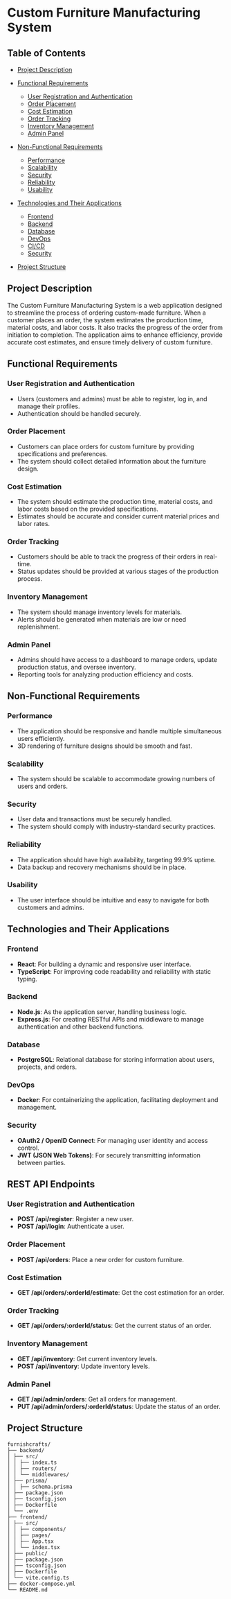 # Custom Furniture Manufacturing System

## Table of Contents

- [Project Description](#project-description)
- [Functional Requirements](#functional-requirements)
    - [User Registration and Authentication](#user-registration-and-authentication)
    - [Order Placement](#order-placement)
    - [Cost Estimation](#cost-estimation)
    - [Order Tracking](#order-tracking)
    - [Inventory Management](#inventory-management)
    - [Admin Panel](#admin-panel)
- [Non-Functional Requirements](#non-functional-requirements)
    - [Performance](#performance)
    - [Scalability](#scalability)
    - [Security](#security)
    - [Reliability](#reliability)
    - [Usability](#usability)
- [Technologies and Their Applications](#technologies-and-their-applications)
    - [Frontend](#frontend)
    - [Backend](#backend)
    - [Database](#database)
    - [DevOps](#devops)
    - [CI/CD](#cicd)
    - [Security](#security-1)

- [Project Structure](#project-structure)

## Project Description

The Custom Furniture Manufacturing System is a web application designed to streamline the process of ordering
custom-made furniture. When a customer places an order, the system estimates the production time, material costs, and
labor costs. It also tracks the progress of the order from initiation to completion. The application aims to enhance
efficiency, provide accurate cost estimates, and ensure timely delivery of custom furniture.

## Functional Requirements

### User Registration and Authentication

- Users (customers and admins) must be able to register, log in, and manage their profiles.
- Authentication should be handled securely.

### Order Placement

- Customers can place orders for custom furniture by providing specifications and preferences.
- The system should collect detailed information about the furniture design.

### Cost Estimation

- The system should estimate the production time, material costs, and labor costs based on the provided specifications.
- Estimates should be accurate and consider current material prices and labor rates.

### Order Tracking

- Customers should be able to track the progress of their orders in real-time.
- Status updates should be provided at various stages of the production process.

### Inventory Management

- The system should manage inventory levels for materials.
- Alerts should be generated when materials are low or need replenishment.

### Admin Panel

- Admins should have access to a dashboard to manage orders, update production status, and oversee inventory.
- Reporting tools for analyzing production efficiency and costs.

## Non-Functional Requirements

### Performance

- The application should be responsive and handle multiple simultaneous users efficiently.
- 3D rendering of furniture designs should be smooth and fast.

### Scalability

- The system should be scalable to accommodate growing numbers of users and orders.

### Security

- User data and transactions must be securely handled.
- The system should comply with industry-standard security practices.

### Reliability

- The application should have high availability, targeting 99.9% uptime.
- Data backup and recovery mechanisms should be in place.

### Usability

- The user interface should be intuitive and easy to navigate for both customers and admins.

## Technologies and Their Applications

### Frontend

- **React**: For building a dynamic and responsive user interface.
- **TypeScript**: For improving code readability and reliability with static typing.

### Backend

- **Node.js**: As the application server, handling business logic.
- **Express.js**: For creating RESTful APIs and middleware to manage authentication and other backend functions.

### Database

- **PostgreSQL**: Relational database for storing information about users, projects, and orders.

### DevOps

- **Docker**: For containerizing the application, facilitating deployment and management.

### Security

- **OAuth2 / OpenID Connect**: For managing user identity and access control.
- **JWT (JSON Web Tokens)**: For securely transmitting information between parties.

## REST API Endpoints

### User Registration and Authentication

- **POST /api/register**: Register a new user.
- **POST /api/login**: Authenticate a user.

### Order Placement

- **POST /api/orders**: Place a new order for custom furniture.

### Cost Estimation

- **GET /api/orders/:orderId/estimate**: Get the cost estimation for an order.

### Order Tracking

- **GET /api/orders/:orderId/status**: Get the current status of an order.

### Inventory Management

- **GET /api/inventory**: Get current inventory levels.
- **POST /api/inventory**: Update inventory levels.

### Admin Panel

- **GET /api/admin/orders**: Get all orders for management.
- **PUT /api/admin/orders/:orderId/status**: Update the status of an order.

## Project Structure

```
furnishcrafts/
├── backend/
│ ├── src/
│ │ ├── index.ts
│ │ ├── routers/
│ │ └── middlewares/
│ ├── prisma/
│ │ ├── schema.prisma
│ ├── package.json
│ ├── tsconfig.json
│ ├── Dockerfile
│ └── .env
├── frontend/
│ ├── src/
│ │ ├── components/
│ │ ├── pages/
│ │ ├── App.tsx
│ │ └── index.tsx
│ ├── public/
│ ├── package.json
│ ├── tsconfig.json
│ ├── Dockerfile
│ └── vite.config.ts
├── docker-compose.yml
└── README.md
```
